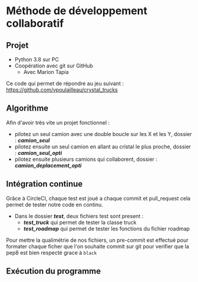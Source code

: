 # Méthode de développement collaboratif

## Projet

* Python 3.8 sur PC
* Coopération avec git sur GitHub
  * Avec Marion Tapia

Ce code qui permet de répondre au jeu suivant : https://github.com/vpoulailleau/crystal_trucks

## Algorithme

Afin d'avoir très vite un projet fonctionnel :
* pilotez un seul camion avec une double boucle sur les X et les Y, dossier : **_camion_seul_**
* pilotez ensuite un seul camion en allant au cristal le plus proche, dossier : **_camion_seul_opti_**
* pilotez ensuite plusieurs camions qui collaborent, dossier : **_camion_deplacement_opti_**

## Intégration continue
                             
Grâce à CircleCI, chaque test est joué a chaque commit et pull_request cela permet de tester notre code en continu. 

* Dans le dossier **_test_**, deux fichiers test sont present :
  * **_test_truck_** qui permet de tester la classe truck
  * **_test_roadmap_** qui permet de tester les fonctions du fichier roadmap

Pour mettre la qualimétrie de nos fichiers, un pre-commit est effectué pour formater chaque ficher que l'on souhaite
commit sur git pour verifier que la pep8 est bien respecté grace à `black`


## Exécution du programme

